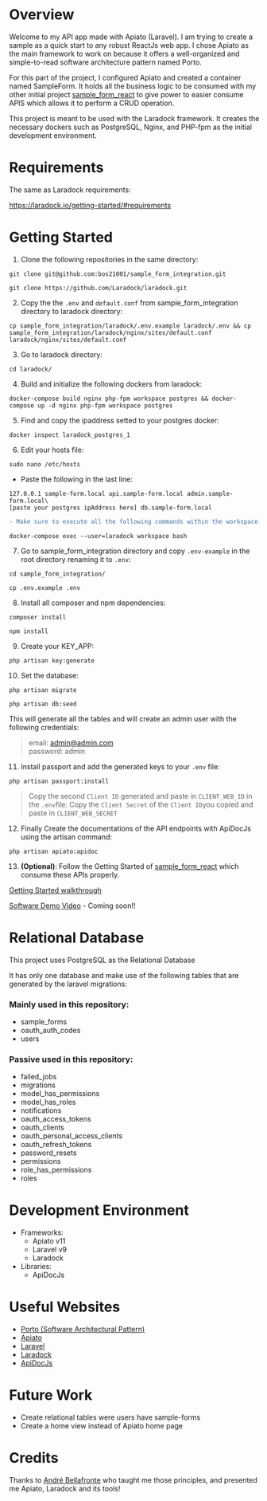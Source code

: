 # Overview

Welcome to my API app made with Apiato (Laravel). I am trying to create a sample as a quick start to any robust ReactJs web app. I chose Apiato as the main framework to work on because it offers a well-organized and simple-to-read software architecture pattern named Porto.

For this part of the project, I configured Apiato and created a container named SampleForm. It holds all the business logic to be consumed with my other initial project [sample_form_react](https://github.com/bos21001/sample_form_react) to give power to easier consume APIS which allows it to perform a CRUD operation.

This project is meant to be used with the Laradock framework. It creates the necessary dockers such as PostgreSQL, Nginx, and PHP-fpm as the initial development environment.

# Requirements

The same as Laradock requirements:

https://laradock.io/getting-started/#requirements

# Getting Started

1. Clone the following repositories in the same directory:

```
git clone git@github.com:bos21001/sample_form_integration.git
```

```
git clone https://github.com/Laradock/laradock.git
```

2. Copy the the `.env` and `default.conf` from sample_form_integration directory to laradock directory:

```
cp sample_form_integration/laradock/.env.example laradock/.env && cp sample_form_integration/laradock/nginx/sites/default.conf laradock/nginx/sites/default.conf
```

3. Go to laradock directory:

```
cd laradock/
```

4. Build and initialize the following dockers from laradock:

```
docker-compose build nginx php-fpm workspace postgres && docker-compose up -d nginx php-fpm workspace postgres
```

5. Find and copy the ipaddress setted to your postgres docker:

```
docker inspect laradock_postgres_1
```

6. Edit your hosts file:

```
sudo nano /etc/hosts
```

- Paste the following in the last line:

```
127.0.0.1 sample-form.local api.sample-form.local admin.sample-form.local\
[paste your postgres ipAddress here] db.sample-form.local
```

```diff
- Make sure to execute all the following commands within the workspace container generated with laradock. Use the following command to acces this container:
```
```
docker-compose exec --user=laradock workspace bash
```
7. Go to sample_form_integration directory and copy `.env-example` in the root directory renaming it to `.env`:

```
cd sample_form_integration/
```

```
cp .env.example .env
```

8. Install all composer and npm dependencies:

```
composer install
```

```
npm install
```

9. Create your KEY_APP:

```
php artisan key:generate
```

10. Set the database:

```
php artisan migrate
```

```
php artisan db:seed
```

This will generate all the tables and will create an admin user with the following credentials:

>email: admin@admin.com\
>password: admin

11. Install passport and add the generated keys to your `.env` file:

```
php artisan passport:install
```

> Copy the second `Client ID` generated and paste in `CLIENT_WEB_ID` in the `.env`file:
> Copy the `Client Secret` of the `Client ID`you copied and paste in `CLIENT_WEB_SECRET`


12. Finally Create the documentations of the API endpoints with ApiDocJs using the artisan command:

```
php artisan apiato:apidoc
```

13. **(Optional)**: Follow the Getting Started of [sample_form_react](https://github.com/bos21001/sample_form_react) which consume these APIs properly.

[Getting Started walkthrough](https://youtu.be/eIE1q_bcKIU)

[Software Demo Video](http://youtube.link.goes.here) - Coming soon!!

# Relational Database

This project uses PostgreSQL as the Relational Database

It has only one database and make use of the following tables that are generated by the laravel migrations:

### Mainly used in this repository:

- sample_forms
- oauth_auth_codes
- users

### Passive used in this repository:

- failed_jobs
- migrations
- model_has_permissions
- model_has_roles
- notifications
- oauth_access_tokens
- oauth_clients
- oauth_personal_access_clients
- oauth_refresh_tokens
- password_resets
- permissions
- role_has_permissions
- roles

# Development Environment

- Frameworks:
    - Apiato v11
    - Laravel v9
    - Laradock
- Libraries:
    - ApiDocJs

# Useful Websites

* [Porto (Software Architectural Pattern)](https://github.com/Mahmoudz/Porto)
* [Apiato](http://apiato.io/)
* [Laravel](https://laravel.com/)
* [Laradock](https://laradock.io/)
* [ApiDocJs](https://apidocjs.com/#install)

# Future Work

* Create relational tables were users have sample-forms
* Create a home view instead of Apiato home page


# Credits

Thanks to [André Bellafronte](https://github.com/andrekutianski) who taught me those principles, and presented me Apiato, Laradock and its tools!
